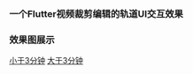 ### 一个Flutter视频裁剪编辑的轨道UI交互效果

### 效果图展示
[小于3分钟](https://github.com/Xie-Yin/video_crop_track/blob/main/gif/screen_1.gif)
[大于3分钟](https://github.com/Xie-Yin/video_crop_track/blob/main/gif/screen_2.gif)